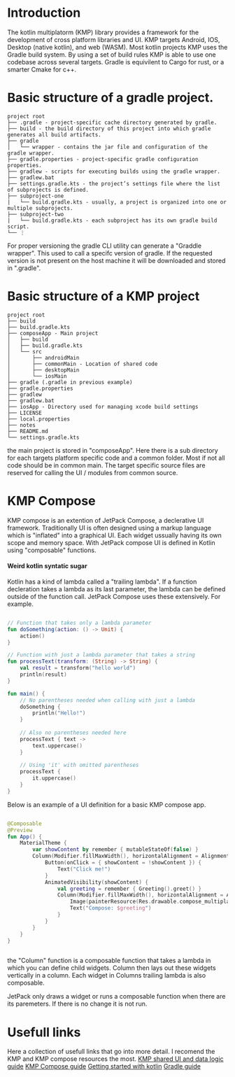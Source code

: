 # Introduction
The kotlin multiplatorm (KMP) library provides a framework for the development of
cross platform libraries and UI. KMP targets Android, IOS, Desktop (native kotlin), 
and web (WASM). Most kotlin projects KMP uses the Gradle build system. By using a 
set of build rules KMP is able to use one codebase across several targets. Gradle is 
equivilent to Cargo for rust, or a smarter Cmake for c++.

# Basic structure of a gradle project.

```
project root
├── .gradle - project-specific cache directory generated by gradle.
├── build - the build directory of this project into which gradle generates all build artifacts.
├── gradle
│   └── wrapper - contains the jar file and configuration of the gradle wrapper.
├── gradle.properties - project-specific gradle configuration properties.
├── gradlew - scripts for executing builds using the gradle wrapper.
├── gradlew.bat 
├── settings.gradle.kts - the project’s settings file where the list of subprojects is defined.
├── subproject-one  
|   └── build.gradle.kts - usually, a project is organized into one or multiple subprojects.
├── subproject-two  
|   └── build.gradle.kts - each subproject has its own gradle build script.
└── ⋮
```
For proper versioning the gradle CLI utility can generate a "Graddle wrapper".
This used to call a specifc version of gradle. If the requested version is not
present on the host machine it will be downloaded and stored in ".gradle".

# Basic structure of a KMP project
```
project root
├── build
├── build.gradle.kts
├── composeApp - Main project
│   ├── build
│   ├── build.gradle.kts
│   └── src 
│       ├── androidMain
│       ├── commonMain - Location of shared code
│       ├── desktopMain
│       └── iosMain
├── gradle (.gradle in previous example)
├── gradle.properties
├── gradlew
├── gradlew.bat
├── iosApp - Directory used for managing xcode build settings
├── LICENSE
├── local.properties
├── notes
├── README.md
└── settings.gradle.kts
```
the main project is stored in "composeApp". Here there is a sub directory
for each targets platform specific code and a common folder. Most if not
all code should be in common main. The target specific source files
are reserved for calling the UI / modules from common source.

# KMP Compose
KMP compose is an extention of JetPack Compose, a declerative UI framework.
Traditionally UI is often designed using a markup language which is "inflated"
into a graphical UI. Each widget ussually having its own scope and memory space.
With JetPack compose UI is defined in Kotlin using "composable" functions.

#### Weird kotlin syntatic sugar
Kotlin has a kind of lambda called a "trailing lambda". If a function decleration
takes a lambda as its last parameter, the lambda can be defined outside of the function
call. JetPack Compose uses these extensively. For example.

``` kotlin

// Function that takes only a lambda parameter
fun doSomething(action: () -> Unit) {
    action()
}

// Function with just a lambda parameter that takes a string
fun processText(transform: (String) -> String) {
    val result = transform("hello world")
    println(result)
}

fun main() {
    // No parentheses needed when calling with just a lambda
    doSomething {
        println("Hello!")
    }
    
    // Also no parentheses needed here
    processText { text ->
        text.uppercase()
    }
    
    // Using 'it' with omitted parentheses
    processText {
        it.uppercase()
    }
}  
```

Below is an example of a UI definition for a basic KMP compose app.


``` kotlin

@Composable
@Preview
fun App() {
    MaterialTheme {
        var showContent by remember { mutableStateOf(false) }
        Column(Modifier.fillMaxWidth(), horizontalAlignment = Alignment.CenterHorizontally) {
            Button(onClick = { showContent = !showContent }) {
                Text("Click me!")
            }
            AnimatedVisibility(showContent) {
                val greeting = remember { Greeting().greet() }
                Column(Modifier.fillMaxWidth(), horizontalAlignment = Alignment.CenterHorizontally) {
                    Image(painterResource(Res.drawable.compose_multiplatform), null)
                    Text("Compose: $greeting")
                }
            }
        }
    }
}
  
```

the "Column" function is a composable function that takes a lambda in which
you can define child widgets. Column then lays out these widgets vertically 
in a column. Each widget in Columns trailing lambda is also composable. 

JetPack only draws a widget or runs a composable function when there are
its paremeters. If there is no change it is not run.

# Usefull links
Here a collection of usefull links that go into more detail. I recomend the KMP
and KMP compose resources the most.
[KMP shared UI and data logic guide](https://www.jetbrains.com/help/kotlin-multiplatform-dev/compose-multiplatform-create-first-app.html)
[KMP Compose guide](https://www.jetbrains.com/help/kotlin-multiplatform-dev/compose-multiplatform-and-jetpack-compose.html)
[Getting started with kotlin](https://kotlinlang.org/docs/getting-started.html)
[Gradle guide](https://docs.gradle.org/current/userguide/userguide.html)


